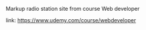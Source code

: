 Markup radio station site from course Web developer

link: https://www.udemy.com/course/webdeveloper
